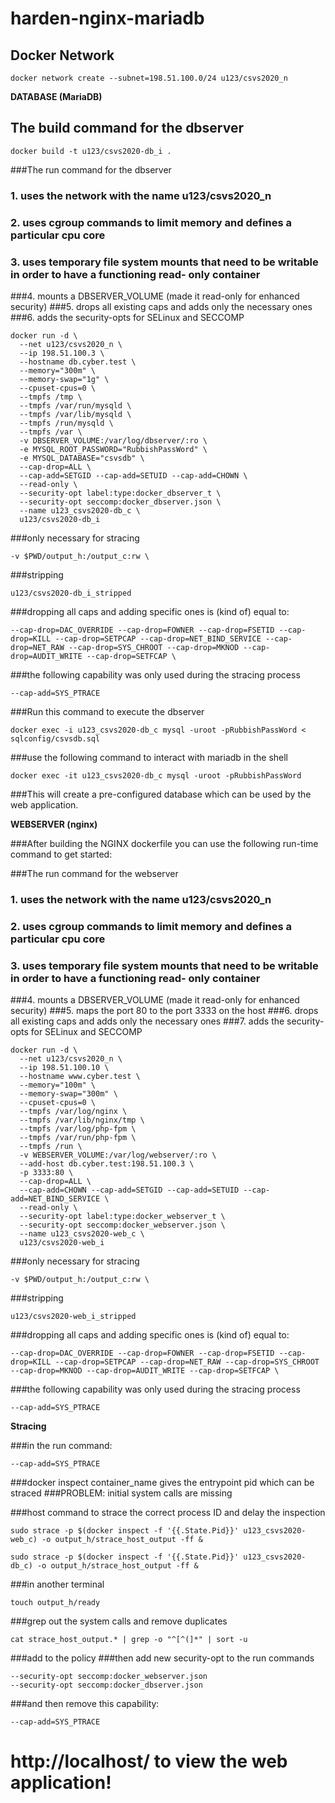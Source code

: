 # harden-nginx-mariadb

**Docker Network**
---

```
docker network create --subnet=198.51.100.0/24 u123/csvs2020_n
```

**DATABASE (MariaDB)**

The build command for the dbserver
---

```
docker build -t u123/csvs2020-db_i .
```

###The run command for the dbserver
### 1. uses the network with the name u123/csvs2020_n
### 2. uses cgroup commands to limit memory and defines a particular cpu core
### 3. uses temporary file system mounts that need to be writable in order to have a functioning read-	 only container
###4. mounts a DBSERVER_VOLUME (made it read-only for enhanced security)
###5. drops all existing caps and adds only the necessary ones
###6. adds the security-opts for SELinux and SECCOMP

```
docker run -d \
  --net u123/csvs2020_n \
  --ip 198.51.100.3 \
  --hostname db.cyber.test \
  --memory="300m" \
  --memory-swap="1g" \
  --cpuset-cpus=0 \
  --tmpfs /tmp \
  --tmpfs /var/run/mysqld \
  --tmpfs /var/lib/mysqld \
  --tmpfs /run/mysqld \
  --tmpfs /var \
  -v DBSERVER_VOLUME:/var/log/dbserver/:ro \
  -e MYSQL_ROOT_PASSWORD="RubbishPassWord" \
  -e MYSQL_DATABASE="csvsdb" \
  --cap-drop=ALL \
  --cap-add=SETGID --cap-add=SETUID --cap-add=CHOWN \
  --read-only \
  --security-opt label:type:docker_dbserver_t \
  --security-opt seccomp:docker_dbserver.json \
  --name u123_csvs2020-db_c \
  u123/csvs2020-db_i
```

###only necessary for stracing
```
-v $PWD/output_h:/output_c:rw \
```

###stripping
```
u123/csvs2020-db_i_stripped
```

###dropping all caps and adding specific ones is (kind of) equal to:
```
--cap-drop=DAC_OVERRIDE --cap-drop=FOWNER --cap-drop=FSETID --cap-drop=KILL --cap-drop=SETPCAP --cap-drop=NET_BIND_SERVICE --cap-drop=NET_RAW --cap-drop=SYS_CHROOT --cap-drop=MKNOD --cap-drop=AUDIT_WRITE --cap-drop=SETFCAP \
```

###the following capability was only used during the stracing process
```
--cap-add=SYS_PTRACE
```

###Run this command to execute the dbserver
```
docker exec -i u123_csvs2020-db_c mysql -uroot -pRubbishPassWord < sqlconfig/csvsdb.sql
```
###use the following command to interact with mariadb in the shell
```
docker exec -it u123_csvs2020-db_c mysql -uroot -pRubbishPassWord
```

###This will create a pre-configured database which can be used by the web application.

**WEBSERVER (nginx)**

###After building the NGINX dockerfile you can use the following run-time command to get started:

###The run command for the webserver
### 1. uses the network with the name u123/csvs2020_n
### 2. uses cgroup commands to limit memory and defines a particular cpu core
### 3. uses temporary file system mounts that need to be writable in order to have a functioning read-	 only container
###4. mounts a DBSERVER_VOLUME (made it read-only for enhanced security)
###5. maps the port 80 to the port 3333 on the host
###6. drops all existing caps and adds only the necessary ones
###7. adds the security-opts for SELinux and SECCOMP

```
docker run -d \
  --net u123/csvs2020_n \
  --ip 198.51.100.10 \
  --hostname www.cyber.test \
  --memory="100m" \
  --memory-swap="300m" \
  --cpuset-cpus=0 \
  --tmpfs /var/log/nginx \
  --tmpfs /var/lib/nginx/tmp \
  --tmpfs /var/log/php-fpm \
  --tmpfs /var/run/php-fpm \
  --tmpfs /run \
  -v WEBSERVER_VOLUME:/var/log/webserver/:ro \
  --add-host db.cyber.test:198.51.100.3 \
  -p 3333:80 \
  --cap-drop=ALL \
  --cap-add=CHOWN --cap-add=SETGID --cap-add=SETUID --cap-add=NET_BIND_SERVICE \
  --read-only \
  --security-opt label:type:docker_webserver_t \
  --security-opt seccomp:docker_webserver.json \
  --name u123_csvs2020-web_c \
  u123/csvs2020-web_i
```

###only necessary for stracing
```
-v $PWD/output_h:/output_c:rw \
```

###stripping
```
u123/csvs2020-web_i_stripped
```

###dropping all caps and adding specific ones is (kind of) equal to:
```
--cap-drop=DAC_OVERRIDE --cap-drop=FOWNER --cap-drop=FSETID --cap-drop=KILL --cap-drop=SETPCAP --cap-drop=NET_RAW --cap-drop=SYS_CHROOT --cap-drop=MKNOD --cap-drop=AUDIT_WRITE --cap-drop=SETFCAP \
```

###the following capability was only used during the stracing process
```
--cap-add=SYS_PTRACE
```

**Stracing**

###in the run command:
```
--cap-add=SYS_PTRACE
```

###docker inspect container_name gives the entrypoint pid which can be straced
###PROBLEM: initial system calls are  missing

###host command to strace the correct process ID and delay the inspection
```
sudo strace -p $(docker inspect -f '{{.State.Pid}}' u123_csvs2020-web_c) -o output_h/strace_host_output -ff &
```

```
sudo strace -p $(docker inspect -f '{{.State.Pid}}' u123_csvs2020-db_c) -o output_h/strace_host_output -ff &
```

###in another terminal
```
touch output_h/ready
```

###grep out the system calls and remove duplicates
```
cat strace_host_output.* | grep -o "^[^(]*" | sort -u
```

###add to the policy
###then add new security-opt to the run commands
```
--security-opt seccomp:docker_webserver.json
--security-opt seccomp:docker_dbserver.json
```

###and then remove this capability:
```
--cap-add=SYS_PTRACE
```

# http://localhost/ to view the web application!

